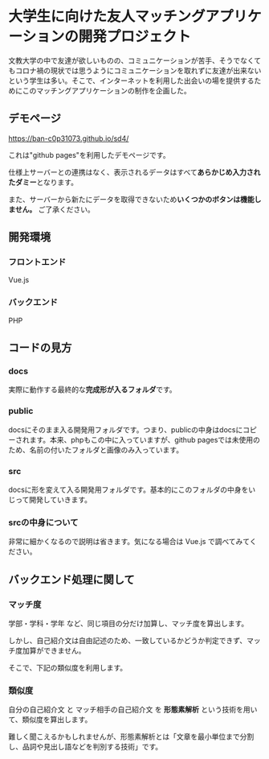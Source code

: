 # 大学生に向けた友人マッチングアプリケーションの開発プロジェクト

文教大学の中で友達が欲しいものの、コミュニケーションが苦手、そうでなくてもコロナ禍の現状では思うようにコミュニケーションを取れずに友達が出来ないという学生は多い。そこで、インターネットを利用した出会いの場を提供するためにこのマッチングアプリケーションの制作を企画した。

## デモページ

https://ban-c0p31073.github.io/sd4/

これは"github pages"を利用したデモページです。

仕様上サーバーとの連携はなく、表示されるデータはすべて**あらかじめ入力されたダミー**となります。

また、サーバーから新たにデータを取得できないため**いくつかのボタンは機能しません。** ご了承ください。

## 開発環境

### フロントエンド

Vue.js

### バックエンド

PHP

## コードの見方

### docs

実際に動作する最終的な**完成形が入るフォルダ**です。

### public

docsにそのまま入る開発用フォルダです。つまり、publicの中身はdocsにコピーされます。本来、phpもこの中に入っていますが、github pagesでは未使用のため、名前の付いたフォルダと画像のみ入っています。

### src

docsに形を変えて入る開発用フォルダです。基本的にこのフォルダの中身をいじって開発していきます。

### srcの中身について

非常に細かくなるので説明は省きます。気になる場合は Vue.js で調べてみてください。

## バックエンド処理に関して

### マッチ度

学部・学科・学年 など、同じ項目の分だけ加算し、マッチ度を算出します。

しかし、自己紹介文は自由記述のため、一致しているかどうか判定できず、マッチ度加算ができません。

そこで、下記の類似度を利用します。

### 類似度

自分の自己紹介文 と マッチ相手の自己紹介文 を **形態素解析** という技術を用いて、類似度を算出します。

難しく聞こえるかもしれませんが、形態素解析とは「文章を最小単位まで分割し、品詞や見出し語などを判別する技術」です。

